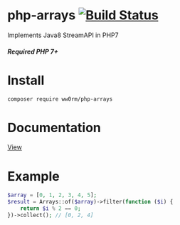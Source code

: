 # php-arrays [![Build Status](https://travis-ci.org/ww0rm/php-arrays.svg?branch=master)](https://travis-ci.org/ww0rm/php-arrays)
Implements Java8 StreamAPI in PHP7
##### Required PHP 7+

# Install
```
composer require ww0rm/php-arrays
```

# Documentation
[View](https://github.com/ww0rm/php-arrays/blob/master/docs/index.md)

# Example
```php
$array = [0, 1, 2, 3, 4, 5];
$result = Arrays::of($array)->filter(function ($i) {
    return $i % 2 == 0;
})->collect(); // [0, 2, 4]
```
